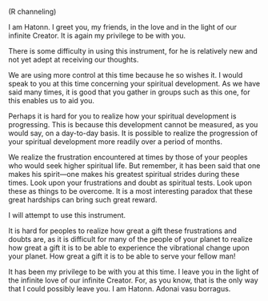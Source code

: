 <p class="channel-type">(R channeling)</p>
<p>I am Hatonn. I greet you, my friends, in the love and in the light of our infinite Creator. It is again my privilege to be with you.</p>
<p>There is some difficulty in using this instrument, for he is relatively new and not yet adept at receiving our thoughts.</p>
<p>We are using more control at this time because he so wishes it. I would speak to you at this time concerning your spiritual development. As we have said many times, it is good that you gather in groups such as this one, for this enables us to aid you.</p>
<p>Perhaps it is hard for you to realize how your spiritual development is progressing. This is because this development cannot be measured, as you would say, on a day-to-day basis. It is possible to realize the progression of your spiritual development more readily over a period of months.</p>
<p>We realize the frustration encountered at times by those of your peoples who would seek higher spiritual life. But remember, it has been said that one makes his spirit—one makes his greatest spiritual strides during these times. Look upon your frustrations and doubt as spiritual tests. Look upon these as things to be overcome. It is a most interesting paradox that these great hardships can bring such great reward.</p>
<p>I will attempt to use this instrument.</p>
<p>It is hard for peoples to realize how great a gift these frustrations and doubts are, as it is difficult for many of the people of your planet to realize how great a gift it is to be able to experience the vibrational change upon your planet. How great a gift it is to be able to serve your fellow man!</p>
<p>It has been my privilege to be with you at this time. I leave you in the light of the infinite love of our infinite Creator. For, as you know, that is the only way that I could possibly leave you. I am Hatonn. Adonai vasu borragus.</p>